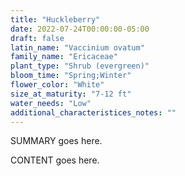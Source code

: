 ```yaml
---
title: "Huckleberry"
date: 2022-07-24T00:00:00-05:00
draft: false
latin_name: "Vaccinium ovatum"
family_name: "Ericaceae"
plant_type: "Shrub (evergreen)"
bloom_time: "Spring;Winter"
flower_color: "White"
size_at_maturity: "7-12 ft"
water_needs: "Low"
additional_characteristices_notes: ""
---
```


SUMMARY goes here.

<!--more-->

CONTENT goes here.